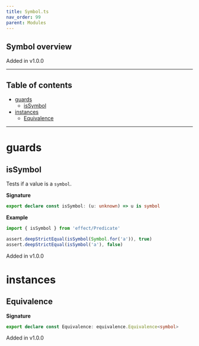 ```yaml
---
title: Symbol.ts
nav_order: 99
parent: Modules
---
```


## Symbol overview

Added in v1.0.0

---

<h2 class="text-delta">Table of contents</h2>

- [guards](#guards)
  - [isSymbol](#issymbol)
- [instances](#instances)
  - [Equivalence](#equivalence)

---

# guards

## isSymbol

Tests if a value is a `symbol`.

**Signature**

```ts
export declare const isSymbol: (u: unknown) => u is symbol
```

**Example**

```ts
import { isSymbol } from 'effect/Predicate'

assert.deepStrictEqual(isSymbol(Symbol.for('a')), true)
assert.deepStrictEqual(isSymbol('a'), false)
```

Added in v1.0.0

# instances

## Equivalence

**Signature**

```ts
export declare const Equivalence: equivalence.Equivalence<symbol>
```

Added in v1.0.0
